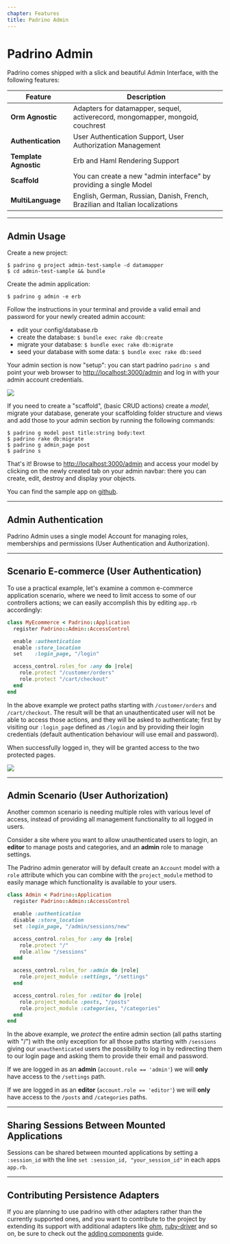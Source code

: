 ```yaml
---
chapter: Features
title: Padrino Admin
---
```


# Padrino Admin

Padrino comes shipped with a slick and beautiful Admin Interface, with the
following features:

Feature               | Description
--------------------- | ------------------------------------------------------------------------------
**Orm Agnostic**      | Adapters for datamapper, sequel, activerecord, mongomapper, mongoid, couchrest
**Authentication**    | User Authentication Support, User Authorization Management
**Template Agnostic** | Erb and Haml Rendering Support
**Scaffold**          | You can create a new "admin interface" by providing a single Model
**MultiLanguage**     | English, German, Russian, Danish, French, Brazilian and Italian localizations

--------------------------------------------------------------------------------

## Admin Usage

Create a new project:

```shell
$ padrino g project admin-test-sample -d datamapper
$ cd admin-test-sample && bundle
```

Create the admin application:

```shell
$ padrino g admin -e erb
```

Follow the instructions in your terminal and provide a valid email and
password for your newly created admin account:

- edit your config/database.rb
- create the database: `$ bundle exec rake db:create`
- migrate your database: `$ bundle exec rake db:migrate`
- seed your database with some data: `$ bundle exec rake db:seed`

Your admin section is now "setup": you can start padrino `padrino s` and
point your web browser to <http://localhost:3000/admin> and log in with your
admin account credentials.


<img src="https://farm2.staticflickr.com/1720/26277208545_496eb24ac8_z_d.jpg">


If you need to create a "scaffold", (basic CRUD actions) create a
_model_, migrate your database, generate your scaffolding folder structure and
views and add those to your admin section by running the following commands:

```shell
$ padrino g model post title:string body:text
$ padrino rake db:migrate
$ padrino g admin_page post
$ padrino s
```

That's it! Browse to <http://localhost:3000/admin> and access your model by
clicking on the newly created tab on your admin navbar: there you can create,
edit, destroy and display your objects.

You can find the sample app on [github](https://github.com/padrino/admin-test-sample "github").

--------------------------------------------------------------------------------

## Admin Authentication

Padrino Admin uses a single model Account for managing roles, memberships and
permissions (User Authentication and Authorization).

--------------------------------------------------------------------------------

## Scenario E-commerce (User Authentication)

To use a practical example, let's examine a common e-commerce application
scenario, where we need to limit access to some of our controllers actions;
we can easily accomplish this by editing `app.rb` accordingly:

```ruby
class MyEcommerce < Padrino::Application
  register Padrino::Admin::AccessControl

  enable :authentication
  enable :store_location
  set    :login_page, "/login"

  access_control.roles_for :any do |role|
    role.protect "/customer/orders"
    role.protect "/cart/checkout"
  end
end
```

In the above example we protect paths starting with `/customer/orders`
and `/cart/checkout`. The result will be that an unauthenticated user will
not be able to access those actions, and they will be asked to authenticate;
first by visiting our `:login_page` defined as `/login` and by providing their
login credentials (default authentication behaviour will use email and password).

When successfully logged in, they will be granted access to the two protected pages.

<img src="https://farm2.staticflickr.com/1714/25674474983_26e311f126_z_d.jpg">

--------------------------------------------------------------------------------

## Admin Scenario (User Authorization)
Another common scenario is needing multiple roles with various level of access,
instead of providing all management functionality to all logged in users.

Consider a site where you want to allow unauthenticated users to login, an
**editor** to manage posts and categories, and an **admin** role to manage settings.

The Padrino admin generator will by default create an `Account` model with a
`role` attribute which you can combine with the `project_module` method to
easily manage which functionality is available to your users.

```ruby
class Admin < Padrino::Application
  register Padrino::Admin::AccessControl

  enable :authentication
  disable :store_location
  set :login_page, "/admin/sessions/new"

  access_control.roles_for :any do |role|
    role.protect "/"
    role.allow "/sessions"
  end

  access_control.roles_for :admin do |role|
    role.project_module :settings, "/settings"
  end

  access_control.roles_for :editor do |role|
    role.project_module :posts, "/posts"
    role.project_module :categories, "/categories"
  end
end
```

In the above example, we _protect_ the entire admin section (all paths starting
with "/") with the only exception for all those paths starting with `/sessions`
giving our `unauthenticated` users the possibility to log in by redirecting them
to our login page and asking them to provide their email and password.

If we are logged in as an **admin** (`account.role == 'admin'`) we will **only**
have access to the `/settings` path.

If we are logged in as an **editor** (`account.role == 'editor'`) we will **only**
have access to the `/posts` and `/categories` paths.

--------------------------------------------------------------------------------

## Sharing Sessions Between Mounted Applications

Sessions can be shared between mounted applications by setting a `:session_id`
with the line `set :session_id, "your_session_id"` in each apps `app.rb`.

--------------------------------------------------------------------------------

## Contributing Persistence Adapters

If you are planning to use padrino with other adapters rather than the currently
supported ones, and you want to contribute to the project by extending its
support with additional adapters like [ohm](https://github.com/soveran/ohm
"ohm"), [ruby-driver](https://github.com/datastax/ruby-driver "ruby-driver") and
so on, be sure to check out the
[adding components](/guides/adding-components/overview "adding components")
guide.
